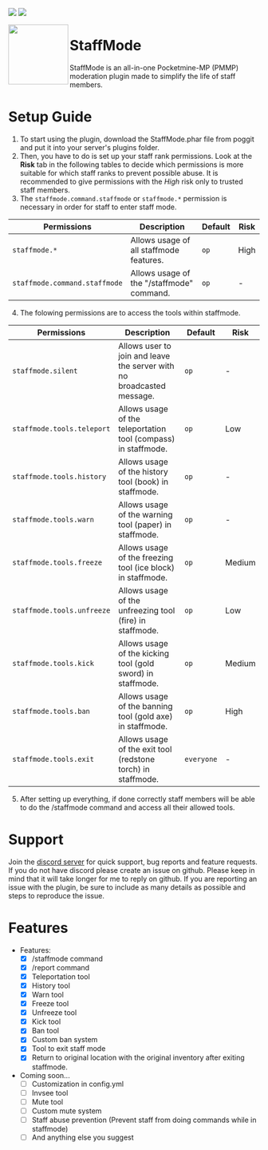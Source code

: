 [![](https://poggit.pmmp.io/shield.state/StaffMode)](https://poggit.pmmp.io/p/StaffMode)
[![](https://poggit.pmmp.io/shield.api/StaffMode)](https://poggit.pmmp.io/p/StaffMode)

<img src="https://www.gstatic.com/images/branding/product/1x/admin_512dp.png" width="120" height="120" align="left"></img>

# StaffMode
StaffMode is an all-in-one Pocketmine-MP (PMMP) moderation plugin made to simplify the life of staff members.

# Setup Guide
1. To start using the plugin, download the StaffMode.phar file from poggit and put it into your server's plugins folder. 
2. Then, you have to do is set up your staff rank permissions. Look at the **Risk** tab in the following tables to decide which permissions is more suitable for which staff ranks to prevent possible abuse. It is recommended to give permissions with the *High* risk only to trusted staff members.
3. The `staffmode.command.staffmode` or `staffmode.*` permission is necessary in order for staff to enter staff mode.

| Permissions | Description | Default | Risk |
| --- | --- | --- | --- |
| `staffmode.*` | Allows usage of all staffmode features. | `op` | High |
| `staffmode.command.staffmode` | Allows usage of the "/staffmode" command. | `op` | - |

4. The folowing permissions are to access the tools within staffmode.

| Permissions | Description | Default | Risk |
| --- | --- | --- | --- |
| `staffmode.silent` | Allows user to join and leave the server with no broadcasted message. | `op` | - |
| `staffmode.tools.teleport` | Allows usage of the teleportation tool (compass) in staffmode. | `op` | Low |
| `staffmode.tools.history` | Allows usage of the history tool (book) in staffmode. | `op` | - |
| `staffmode.tools.warn` | Allows usage of the warning tool (paper) in staffmode. | `op` | - |
| `staffmode.tools.freeze` | Allows usage of the freezing tool (ice block) in staffmode. | `op` | Medium |
| `staffmode.tools.unfreeze` | Allows usage of the unfreezing tool (fire) in staffmode. | `op` | Low |
| `staffmode.tools.kick` | Allows usage of the kicking tool (gold sword) in staffmode. | `op` | Medium |
| `staffmode.tools.ban` | Allows usage of the banning tool (gold axe) in staffmode. | `op` | High |
| `staffmode.tools.exit` | Allows usage of the exit tool (redstone torch) in staffmode. | `everyone` | - |

5. After setting up everything, if done correctly staff members will be able to do the /staffmode command and access all their allowed tools. 

# Support
Join the [discord server](https://discord.gg/YJZNhwhyMQ) for quick support, bug reports and feature requests.
If you do not have discord please create an issue on github. Please keep in mind that it will take longer for me to reply on github. If you are reporting an issue with the plugin, be sure to include as many details as possible and steps to reproduce the issue.

# Features
- Features:
  - [x] /staffmode command
  - [x] /report command
  - [x] Teleportation tool
  - [x] History tool
  - [x] Warn tool
  - [x] Freeze tool
  - [x] Unfreeze tool
  - [x] Kick tool
  - [x] Ban tool
  - [x] Custom ban system
  - [x] Tool to exit staff mode
  - [x] Return to original location with the original inventory after exiting staffmode.
- Coming soon...
  - [ ] Customization in config.yml 
  - [ ] Invsee tool
  - [ ] Mute tool
  - [ ] Custom mute system
  - [ ] Staff abuse prevention (Prevent staff from doing commands while in staffmode)
  - [ ] And anything else you suggest
